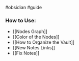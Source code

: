 
#obsidian #guide

### How to Use:

* [[Nodes Graph]]
* [[Color of the Nodes]]
* [[How to Organize the Vault]]
* [[New Notes Links]]
* [[Fix Notes]]